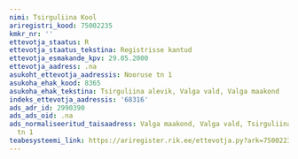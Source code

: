 ```yaml
---
nimi: Tsirguliina Kool
ariregistri_kood: 75002235
kmkr_nr: ''
ettevotja_staatus: R
ettevotja_staatus_tekstina: Registrisse kantud
ettevotja_esmakande_kpv: 29.05.2000
ettevotja_aadress: .na
asukoht_ettevotja_aadressis: Nooruse tn 1
asukoha_ehak_kood: 8365
asukoha_ehak_tekstina: Tsirguliina alevik, Valga vald, Valga maakond
indeks_ettevotja_aadressis: '68316'
ads_adr_id: 2990390
ads_ads_oid: .na
ads_normaliseeritud_taisaadress: Valga maakond, Valga vald, Tsirguliina alevik, Nooruse
  tn 1
teabesysteemi_link: https://ariregister.rik.ee/ettevotja.py?ark=75002235&ref=rekvisiidid
---
```

